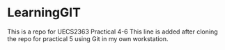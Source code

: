 # LearningGIT
This is a repo for UECS2363 Practical 4-6
This line is added after cloning the repo for practical 5
using Git in my own workstation.